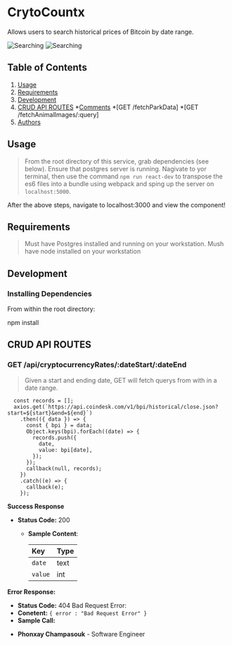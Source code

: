 # CrytoCountx
Allows users to search historical prices of Bitcoin by date range.

![Searching](https://media.giphy.com/media/drxBqNfKDrmeXP6XGG/giphy.gif)
![Searching](https://media.giphy.com/media/ZGCC5Lg7asY52tlQYE/giphy.gif)
## Table of Contents

1. [Usage](#Usage)
2. [Requirements](#requirements)
3. [Development](#development)
4. [CRUD API ROUTES](#CRUD)
    *[Comments](#Comments)
        *[GET /fetchParkData]
        *[GET /fetchAnimalImages/:query]
5. [Authors](#authors)

## Usage

>  From the root directory of this service, grab dependencies (see below). Ensure that postgres server is running. Nagivate to yor terminal, then use the command `npm run react-dev` to transpose the es6 files into a bundle using webpack and sping up the server on `localhost:5000`.

After the above steps, navigate to localhost:3000 and view the component!

## Requirements

> Must have Postgres installed and running on your workstation.
> Mush have node installed on your workstation

## Development

### Installing Dependencies

From within the root directory:

npm install

## CRUD API ROUTES

### GET /api/cryptocurrencyRates/:dateStart/:dateEnd

> Given a start and ending date, GET will fetch querys from with in a date range.

```helper.fetchRecords = (start, end, callback) => {
  const records = [];
  axios.get(`https://api.coindesk.com/v1/bpi/historical/close.json?start=${start}&end=${end}`)
    .then(({ data }) => {
      const { bpi } = data;
      Object.keys(bpi).forEach((date) => {
        records.push({
          date,
          value: bpi[date],
        });
      });
      callback(null, records);
    })
    .catch((e) => {
      callback(e);
    });
```

**Success Response**
  * **Status Code:** 200 
    * **Sample Content**:

      |Key              |Type  |
      |:--------------- |:-----|
      |`date`           |text  |
      |`value`          |int  |

      
**Error Response:**
  * **Status Code:** 404 Bad Request Error:
  * **Conetent:** `{ error : "Bad Request Error" }`
  * **Sample Call:**


- **Phonxay Champasouk** - Software Engineer
